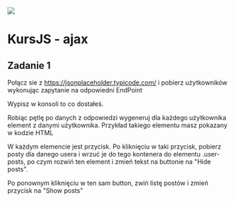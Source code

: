 ![](../../kursjs.png)

# KursJS - ajax

## Zadanie 1
Połącz sie z https://jsonplaceholder.typicode.com/ i pobierz użytkowników wykonując zapytanie na odpowiedni EndPoint

Wypisz w konsoli to co dostałeś.

Robiąc pętlę po danych z odpowiedzi wygeneruj dla każdego użytkownika element z danymi użytkownika.
Przykład takiego elementu masz pokazany w kodzie HTML

W każdym elemencie jest przycisk.
Po kliknięciu w taki przycisk, pobierz posty dla danego usera
i wrzuć je do tego kontenera do elementu .user-posts, po czym
rozwiń ten element i zmień tekst na buttonie na "Hide posts".

Po ponownym kliknięciu w ten sam button, zwiń listę postów i zmień przycisk na "Show posts"
